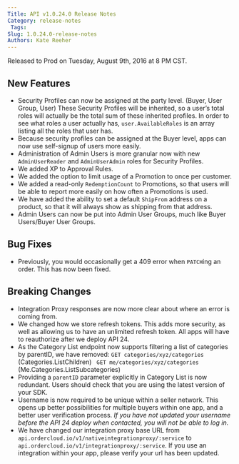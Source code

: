 ```yaml
---
Title: API v1.0.24.0 Release Notes
Category: release-notes
 Tags: 
Slug: 1.0.24.0-release-notes
Authors: Kate Reeher
---
```


Released to Prod on Tuesday, August 9th, 2016 at 8 PM CST.

## New Features
- Security Profiles can now be assigned at the party level. (Buyer, User Group, User) These Security Profiles will be inherited, so a user’s total roles will actually be the total sum of these inherited profiles. In order to see what roles a user actually has, `user.AvailableRoles` is an array listing all the roles that user has.
- Because security profiles can be assigned at the Buyer level, apps can now use self-signup of users more easily. 
- Administration of Admin Users is more granular now with new `AdminUserReader` and `AdminUserAdmin` roles for Security Profiles. 
- We added XP to Approval Rules. 
- We added the option to limit usage of a Promotion to once per customer. 
- We added a read-only `RedemptionCount` to Promotions, so that users will be able to report more easily on how often a Promotions is used.
- We have added the ability to set a default `ShipFrom` address on a product, so that it will always show as shipping from that address. 
- Admin Users can now be put into Admin User Groups, much like Buyer Users/Buyer User Groups.

## Bug Fixes
- Previously, you would occasionally get a 409 error when `PATCH`ing an order. This has now been fixed.

## Breaking Changes
- Integration Proxy responses are now more clear about where an error is coming from. 
- We changed how we store refresh tokens. This adds more security, as well as allowing us to have an unlimited refresh token. All apps will have to reauthorize after we deploy API 24. 
- As the Category List endpoint now supports filtering a list of categories by parentID, we have removed: `GET categories/xyz/categories` (Categories.ListChildren) ` GET me/categories/xyz/categories` (Me.Categories.ListSubcategories) 
- Providing a `parentID` parameter explicitly in Category List is now redundant. Users should check that you are using the latest version of your SDK. 
- Username is now required to be unique within a seller network. This opens up better possibilities for multiple buyers within one app, and a better user verification process. *If you have not updated your username before the API 24 deploy when contacted, you will not be able to log in.* 
- We have changed our integration proxy base URL from `api.ordercloud.io/v1/nativeintegrationproxy/:service` to `api.ordercloud.io/v1/integrationproxy/:service`. If you use an integration within your app, please verify your url has been updated.